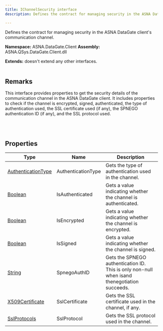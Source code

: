 ```yaml
---
title: IChannelSecurity interface
description: Defines the contract for managing security in the ASNA DataGate client&#39;s communication channel.

---
```


Defines the contract for managing security in the ASNA DataGate client's communication channel.

**Namespace:** ASNA.DataGate.Client
**Assembly:** ASNA.QSys.DataGate.Client.dll

**Extends:** doesn't extend any other interfaces.
<br>
<br>

## Remarks
This interface provides properties to get the security details of the communication channel in the ASNA DataGate client. 
It includes properties to check if the channel is encrypted, signed, authenticated, 
the type of authentication used, the SSL certificate used (if any), the SPNEGO authentication ID (if any), 
and the SSL protocol used.

<br>
<br>

## Properties

| Type | Name | Description
| --- | --- | --- 
| [AuthenticationType](/reference/datagate/datagate-client/authentication-type.html) | AuthenticationType | Gets the type of authentication used in the channel. |
| [Boolean](https://docs.microsoft.com/en-us/dotnet/api/system.boolean) | IsAuthenticated | Gets a value indicating whether the channel is authenticated. |
| [Boolean](https://docs.microsoft.com/en-us/dotnet/api/system.boolean) | IsEncrypted | Gets a value indicating whether the channel is encrypted. |
| [Boolean](https://docs.microsoft.com/en-us/dotnet/api/system.boolean) | IsSigned | Gets a value indicating whether the channel is signed. |
| [String](https://learn.microsoft.com/en-us/dotnet/api/system.string?view=net-8.0) | SpnegoAuthID | Gets the SPNEGO authentication ID. This is only non-null when  isand thenegotiation succeeds. |
| [X509Certificate](https://learn.microsoft.com/en-us/dotnet/api/system.security.cryptography.x509certificates.x509certificate?view=net-8.0) | SslCertificate | Gets the SSL certificate used in the channel, if any. |
| [SslProtocols](https://learn.microsoft.com/en-us/dotnet/api/system.security.authentication.sslprotocols?view=net-8.0) | SslProtocol | Gets the SSL protocol used in the channel. |
